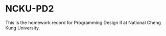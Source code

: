 # NCKU-PD2
This is the homework record for Programming Design II at National Cheng Kung University.
